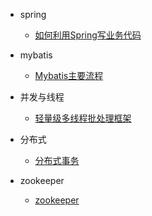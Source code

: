* spring
  * [如何利用Spring写业务代码](/spring/如何利用Spring写业务代码.md)

* mybatis
  * [Mybatis主要流程](/mybatis/mybatis.md)
  
* 并发与线程
  * [轻量级多线程批处理框架](/)

* 分布式
  * [分布式事务](/distribute/transaction.md)

* zookeeper
  * [zookeeper](/zookeeper/zookeeper源码启动调试.md)